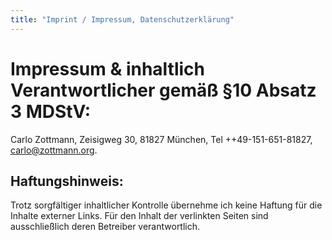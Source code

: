 ```yaml
---
title: "Imprint / Impressum, Datenschutzerklärung"
---
```


# Impressum & inhaltlich Verantwortlicher gemäß §10 Absatz 3 MDStV:

Carlo Zottmann, Zeisigweg 30, 81827 München, Tel ++49-151-651-81827, carlo@zottmann.org.


## Haftungshinweis:

Trotz sorgfältiger inhaltlicher Kontrolle übernehme ich keine Haftung für die Inhalte externer Links. Für den Inhalt der verlinkten Seiten sind ausschließlich deren Betreiber verantwortlich.
